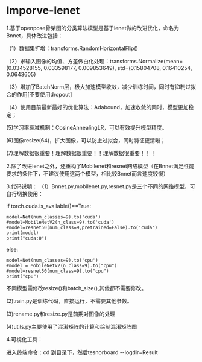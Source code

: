 
# Imporve-lenet
1.基于openpose骨架图的分类算法模型是基于lenet做的改进优化，命名为Bnnet，具体改进包括：

（1）数据集扩增：transforms.RandomHorizontalFlip()

（2）求输入图像的均值、方差做白化处理：transforms.Normalize(mean=(0.034528155, 0.033598177, 0.009853649), std=(0.15804708, 0.16410254, 0.0643605)

（3）增加了BatchNorm层，极大加速模型收敛，减少训练时间，同时有抑制过拟合的作用[不要使用dropout]

（4）使用目前最新最好的优化算法：Adabound，加速收敛的同时，模型更加稳定；

(5)学习率衰减机制：CosineAnnealingLR，可以有效提升模型精度。

(6)图像resize(64)，扩大图像，可以防止过拟合，同时特征更清晰；

(7)理解数据很重要！理解数据很重要！！理解数据很重要！！！

2.除了改进lenet之外，还重构了Mobilenet和resnet网络模型（在Bnnet满足性能要求的条件下，不建议使用这两个模型，相比较Bnnet而言速度较慢）

3.代码说明：
（1）Bnnet.py,mobilenet.py,resnet.py是三个不同的网络模型，可自行切换使用：

if torch.cuda.is_available()==True:

    model=Net(num_classes=9).to('cuda')
    #model=MobileNetV2(n_class=9).to('cuda')
    #model=resnet50(num_class=9,pretrained=False).to('cuda')
    print(model)
    print("cuda:0")
else:

    model=Net(num_classes=9).to('cpu')
    #model = MobileNetV2(n_class=9).to("cpu")
    #model=resnet50(num_class=9).to("cpu")
    print("cpu")

不同模型需修改resize()和batch_size(),其他都不需要修改。

(2)train.py是训练代码，直接运行，不需要其他参数。

(3)rename.py和resize.py是前期对图像的处理

(4)utils.py主要使用了混淆矩阵的计算和绘制混淆矩阵图

4.可视化工具：

进入终端命令：cd 到目录下，然后tesnorboard --logdir=Result


